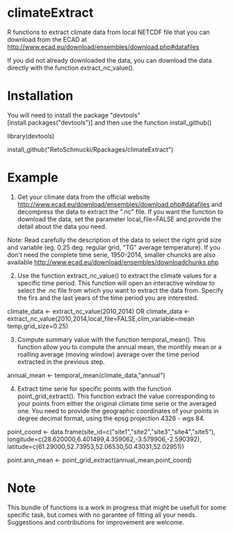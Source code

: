 # climateExtract

R functions to extract climate data from local NETCDF file that you can download from the
ECAD at http://www.ecad.eu/download/ensembles/download.php#datafiles

If you did not already downloaded the data, you can download the data directly with the function extract_nc_value().

# Installation
You will need to install the package "devtools" [install.packages("devtools")] and then use the function install_github()

library(devtools)

install_github("RetoSchmucki/Rpackages/climateExtract")

# Example

1. Get your climate data from the official website http://www.ecad.eu/download/ensembles/download.php#datafiles and
decompress the data to extract the ".nc" file. If you want the function to download the data, set the parameter local_file=FALSE and provide the detail about the data you need.

Note: Read carefully the description of the data to select the right grid size and variable (eg. 0.25 deg. regular grid, "TG" average temperature). If you don't need the complete time serie, 1950-2014, smaller chuncks are also available http://www.ecad.eu/download/ensembles/downloadchunks.php

2. Use the function extract_nc_value() to extract the climate values for a specific time period. This function will open an interactive window to select the .nc file from which you want to extract the data from. Specify the firs and the last years of the time period you are interested. 

climate_data <- extract_nc_value(2010,2014)
OR
climate_data <- extract_nc_value(2010,2014,local_file=FALSE,clim_variable=mean temp,grid_size=0.25)

3. Compute summary value with the function temporal_mean(). This function allow you to compute the annual mean, the monthly mean or a roalling average (moving window) average over the time period extracted in the previous step.

annual_mean <- temporal_mean(climate_data,"annual")

4. Extract time serie for specific points with the function point_grid_extract(). This function extract the value corresponding to your points from either the original climate time serie or the averaged one. You need to provide the geographic coordinates of your points in degree decimal format, using the epsg projection 4326 - wgs 84.

point_coord <- data.frame(site_id=c("site1","site2","site3","site4","site5"), longitude=c(28.620000,6.401499,4.359062,-3.579906,-2.590392), latitude=c(61.29000,52.73953,52.06530,50.43031,52.02951)) 
               
point.ann_mean <- point_grid_extract(annual_mean,point_coord)

# Note

This bundle of functions is a work in progress that might be usefull for some specific task, but comes with
no garantee of fitting all your needs. Suggestions and contributions for improvement are welcome.









